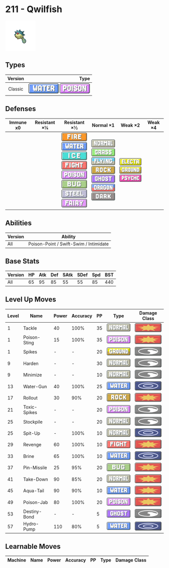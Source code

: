 # 211 - Qwilfish

![qwilfish](../img/pokemon/211.png)

## Types

| Version | Type                                                                |
| :-----: | ------------------------------------------------------------------: |
| Classic | ![water](../img/types/water.png) ![poison](../img/types/poison.png) |

## Defenses

| Immune x0 | Resistant ×¼ | Resistant ×½                                                                                                                                                                                                                                                                                      | Normal ×1                                                                                                                                                                                                                                                        | Weak ×2                                                                                                                | Weak ×4 |
| --------- | ------------ | ------------------------------------------------------------------------------------------------------------------------------------------------------------------------------------------------------------------------------------------------------------------------------------------------- | ---------------------------------------------------------------------------------------------------------------------------------------------------------------------------------------------------------------------------------------------------------------- | ---------------------------------------------------------------------------------------------------------------------- | ------- |
|           |              | ![fire](../img/types/fire.png)<br/>![water](../img/types/water.png)<br/>![ice](../img/types/ice.png)<br/>![fighting](../img/types/fighting.png)<br/>![poison](../img/types/poison.png)<br/>![bug](../img/types/bug.png)<br/>![steel](../img/types/steel.png)<br/>![fairy](../img/types/fairy.png) | ![normal](../img/types/normal.png)<br/>![grass](../img/types/grass.png)<br/>![flying](../img/types/flying.png)<br/>![rock](../img/types/rock.png)<br/>![ghost](../img/types/ghost.png)<br/>![dragon](../img/types/dragon.png)<br/>![dark](../img/types/dark.png) | ![electric](../img/types/electric.png)<br/>![ground](../img/types/ground.png)<br/>![psychic](../img/types/psychic.png) |         |

## Abilities

| Version | Ability                                |
| ------- | -------------------------------------- |
| All     | Poison-Point / Swift-Swim / Intimidate |

## Base Stats

| Version | HP | Atk | Def | SAtk | SDef | Spd | BST |
| ------- | -- | --- | --- | ---- | ---- | --- | --- |
| All     | 65 | 95  | 85  | 55   | 55   | 85  | 440 |

## Level Up Moves

| Level | Name         | Power | Accuracy | PP | Type                                   | Damage Class                           |
| ----- | ------------ | ----- | -------- | -- | -------------------------------------- | -------------------------------------- |
| 1     | Tackle       | 40    | 100%     | 35 | ![normal](../img/types/normal.png)     | ![physical](../img/types/physical.png) |
| 1     | Poison-Sting | 15    | 100%     | 35 | ![poison](../img/types/poison.png)     | ![physical](../img/types/physical.png) |
| 1     | Spikes       | -     | -        | 20 | ![ground](../img/types/ground.png)     | ![status](../img/types/status.png)     |
| 9     | Harden       | -     | -        | 30 | ![normal](../img/types/normal.png)     | ![status](../img/types/status.png)     |
| 9     | Minimize     | -     | -        | 10 | ![normal](../img/types/normal.png)     | ![status](../img/types/status.png)     |
| 13    | Water-Gun    | 40    | 100%     | 25 | ![water](../img/types/water.png)       | ![special](../img/types/special.png)   |
| 17    | Rollout      | 30    | 90%      | 20 | ![rock](../img/types/rock.png)         | ![physical](../img/types/physical.png) |
| 21    | Toxic-Spikes | -     | -        | 20 | ![poison](../img/types/poison.png)     | ![status](../img/types/status.png)     |
| 25    | Stockpile    | -     | -        | 20 | ![normal](../img/types/normal.png)     | ![status](../img/types/status.png)     |
| 25    | Spit-Up      | -     | 100%     | 10 | ![normal](../img/types/normal.png)     | ![special](../img/types/special.png)   |
| 29    | Revenge      | 60    | 100%     | 10 | ![fighting](../img/types/fighting.png) | ![physical](../img/types/physical.png) |
| 33    | Brine        | 65    | 100%     | 10 | ![water](../img/types/water.png)       | ![special](../img/types/special.png)   |
| 37    | Pin-Missile  | 25    | 95%      | 20 | ![bug](../img/types/bug.png)           | ![physical](../img/types/physical.png) |
| 41    | Take-Down    | 90    | 85%      | 20 | ![normal](../img/types/normal.png)     | ![physical](../img/types/physical.png) |
| 45    | Aqua-Tail    | 90    | 90%      | 10 | ![water](../img/types/water.png)       | ![physical](../img/types/physical.png) |
| 49    | Poison-Jab   | 80    | 100%     | 20 | ![poison](../img/types/poison.png)     | ![physical](../img/types/physical.png) |
| 53    | Destiny-Bond | -     | -        | 5  | ![ghost](../img/types/ghost.png)       | ![status](../img/types/status.png)     |
| 57    | Hydro-Pump   | 110   | 80%      | 5  | ![water](../img/types/water.png)       | ![special](../img/types/special.png)   |

## Learnable Moves

| Machine | Name | Power | Accuracy | PP | Type | Damage Class |
| ------- | ---- | ----- | -------- | -- | ---- | ------------ |